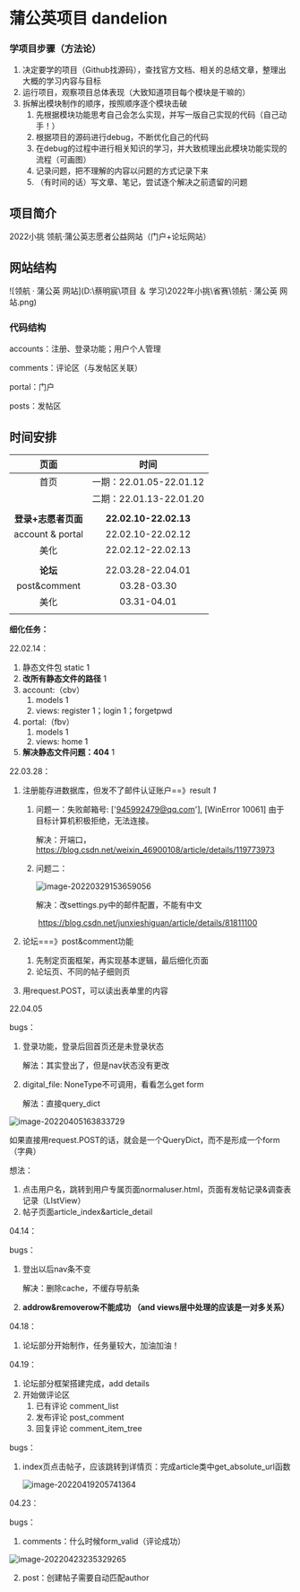 # 蒲公英项目 dandelion 



### 学项目步骤（方法论）

1. 决定要学的项目（Github找源码），查找官方文档、相关的总结文章，整理出大概的学习内容与目标
2. 运行项目，观察项目总体表现（大致知道项目每个模块是干嘛的）
3. 拆解出模块制作的顺序，按照顺序逐个模块击破
   1. 先根据模块功能思考自己会怎么实现，并写一版自己实现的代码（自己动手！）
   2. 根据项目的源码进行debug，不断优化自己的代码
   3. 在debug的过程中进行相关知识的学习，并大致梳理出此模块功能实现的流程（可画图）
   4. 记录问题，把不理解的内容以问题的方式记录下来
   5. （有时间的话）写文章、笔记，尝试逐个解决之前遗留的问题



## 项目简介

2022小挑 领航·蒲公英志愿者公益网站（门户+论坛网站）



## 网站结构

![领航 · 蒲公英 网站](D:\蔡明宸\项目 ＆ 学习\2022年小挑\省赛\领航 · 蒲公英 网站.png)

### 代码结构

accounts：注册、登录功能；用户个人管理

comments：评论区（与发帖区关联）

portal：门户

posts：发帖区



## 时间安排

|      页面       |      时间       |
| :-------------: | :-------------: |
|      首页       |  一期：22.01.05-22.01.12 |
|                 |  二期：22.01.13-22.01.20|
|                  |          |
| **登录+志愿者页面** | **22.02.10-22.02.13** |
| account & portal | 22.02.10-22.02.12 |
| 美化 | 22.02.12-22.02.13 |
|                 |                 |
| **论坛** | 22.03.28-22.04.01 |
| post&comment | 03.28-03.30 |
| 美化 | 03.31-04.01 |
|                     |                         |



**细化任务：**

22.02.14：

1. 静态文件包 static 1
2. **改所有静态文件的路径** 1
3. account:（cbv）
   1. models 1
   2. views: register 1；login 1；forgetpwd
4. portal:（fbv）
   1. models 1
   2. views: home 1
5. **解决静态文件问题：404**  1



22.03.28：

1. 注册能存进数据库，但发不了邮件认证账户==》result    *1*
   1. 问题一：失败邮箱号: ['945992479@qq.com'], [WinError 10061] 由于目标计算机积极拒绝，无法连接。

      解决：开端口，https://blog.csdn.net/weixin_46900108/article/details/119773973

   2. 问题二：

      ![image-20220329153659056](C:\Users\94599\AppData\Roaming\Typora\typora-user-images\image-20220329153659056.png)

      解决：改settings.py中的邮件配置，不能有中文

      ​			https://blog.csdn.net/junxieshiguan/article/details/81811100

2. 论坛===》post&comment功能

   1. 先制定页面框架，再实现基本逻辑，最后细化页面
   2. 论坛页、不同的帖子细则页
   
3. 用request.POST，可以读出表单里的内容



22.04.05

bugs：

1. 登录功能，登录后回首页还是未登录状态

   解法：其实登出了，但是nav状态没有更改

2. digital_file: NoneType不可调用，看看怎么get form 

   解法：直接query_dict

![image-20220405163833729](C:\Users\94599\AppData\Roaming\Typora\typora-user-images\image-20220405163833729.png)

如果直接用request.POST的话，就会是一个QueryDict，而不是形成一个form（字典）



想法：

1. 点击用户名，跳转到用户专属页面normaluser.html，页面有发帖记录&调查表记录（LIstView）
2. 帖子页面article_index&article_detail



04.14：

bugs：

1. 登出以后nav条不变

   解决：删除cache，不缓存导航条

2. **addrow&removerow不能成功 （and views层中处理的应该是一对多关系）**



04.18：

1. 论坛部分开始制作，任务量较大，加油加油！



04.19：

1. 论坛部分框架搭建完成，add details
2. 开始做评论区
   1. 已有评论 comment_list
   2. 发布评论 post_comment
   3. 回复评论 comment_item_tree



bugs：

1. index页点击帖子，应该跳转到详情页：完成article类中get_absolute_url函数

   ![image-20220419205741364](C:\Users\94599\AppData\Roaming\Typora\typora-user-images\image-20220419205741364.png)



04.23：

bugs：

1. comments：什么时候form_valid（评论成功） 

![image-20220423235329265](C:\Users\94599\AppData\Roaming\Typora\typora-user-images\image-20220423235329265.png)

2. post：创建帖子需要自动匹配author
